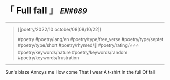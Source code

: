 # &#12300; Full fall &#12301; *`EN#089`*

---

> [[poetry/2022/10 october/08|08/10/22]]
> 
> #poetry 
> #poetry/lang/en 
> #poetry/type/free_verse #poetry/type/septet #poetry/type/short 
> #poetry/rhymed/🔴 
> #poetry/rating/⭐⭐⭐ 
> #poetry/keywords/nature #poetry/keywords/random #poetry/keywords/frustration

---

Sun's blaze
Annoys me
How come
That I wear
A t-shirt
In the full
Of fall